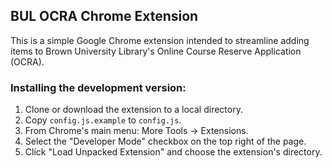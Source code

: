 ## BUL OCRA Chrome Extension

This is a simple Google Chrome extension intended to streamline adding items to Brown University Library's Online Course Reserve Application (OCRA).

### Installing the development version:

1. Clone or download the extension to a local directory.
1. Copy `config.js.example` to `config.js`.
1. From Chrome's main menu: More Tools -> Extensions.
2. Select the "Developer Mode" checkbox on the top right of the page. 
4. Click "Load Unpacked Extension" and choose the extension's directory.